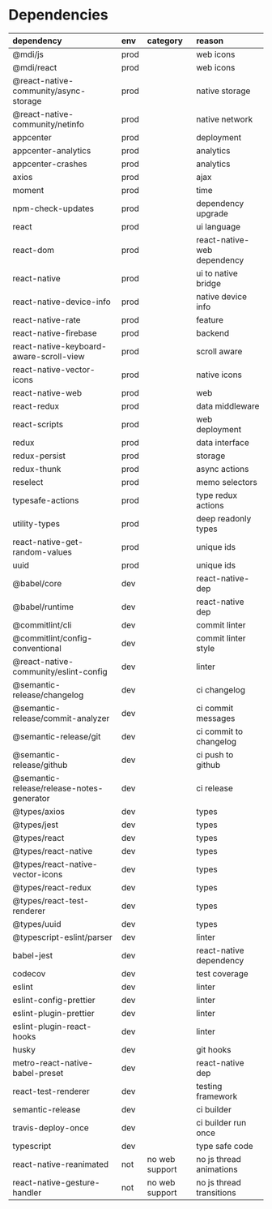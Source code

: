 # Dependencies

| dependency                                | env  | category       | reason                      |
| :---------------------------------------- | :--- | :------------- | :-------------------------- |
| @mdi/js                                   | prod |                | web icons                   |
| @mdi/react                                | prod |                | web icons                   |
| @react-native-community/async-storage     | prod |                | native storage              |
| @react-native-community/netinfo           | prod |                | native network              |
| appcenter                                 | prod |                | deployment                  |
| appcenter-analytics                       | prod |                | analytics                   |
| appcenter-crashes                         | prod |                | analytics                   |
| axios                                     | prod |                | ajax                        |
| moment                                    | prod |                | time                        |
| npm-check-updates                         | prod |                | dependency upgrade          |
| react                                     | prod |                | ui language                 |
| react-dom                                 | prod |                | react-native-web dependency |
| react-native                              | prod |                | ui to native bridge         |
| react-native-device-info                  | prod |                | native device info          |
| react-native-rate                         | prod |                | feature                     |
| react-native-firebase                     | prod |                | backend                     |
| react-native-keyboard-aware-scroll-view   | prod |                | scroll aware                |
| react-native-vector-icons                 | prod |                | native icons                |
| react-native-web                          | prod |                | web                         |
| react-redux                               | prod |                | data middleware             |
| react-scripts                             | prod |                | web deployment              |
| redux                                     | prod |                | data interface              |
| redux-persist                             | prod |                | storage                     |
| redux-thunk                               | prod |                | async actions               |
| reselect                                  | prod |                | memo selectors              |
| typesafe-actions                          | prod |                | type redux actions          |
| utility-types                             | prod |                | deep readonly types         |
| react-native-get-random-values            | prod |                | unique ids                  |
| uuid                                      | prod |                | unique ids                  |
| @babel/core                               | dev  |                | react-native-dep            |
| @babel/runtime                            | dev  |                | react-native dep            |
| @commitlint/cli                           | dev  |                | commit linter               |
| @commitlint/config-conventional           | dev  |                | commit linter style         |
| @react-native-community/eslint-config     | dev  |                | linter                      |
| @semantic-release/changelog               | dev  |                | ci changelog                |
| @semantic-release/commit-analyzer         | dev  |                | ci commit messages          |
| @semantic-release/git                     | dev  |                | ci commit to changelog      |
| @semantic-release/github                  | dev  |                | ci push to github           |
| @semantic-release/release-notes-generator | dev  |                | ci release                  |
| @types/axios                              | dev  |                | types                       |
| @types/jest                               | dev  |                | types                       |
| @types/react                              | dev  |                | types                       |
| @types/react-native                       | dev  |                | types                       |
| @types/react-native-vector-icons          | dev  |                | types                       |
| @types/react-redux                        | dev  |                | types                       |
| @types/react-test-renderer                | dev  |                | types                       |
| @types/uuid                               | dev  |                | types                       |
| @typescript-eslint/parser                 | dev  |                | linter                      |
| babel-jest                                | dev  |                | react-native dependency     |
| codecov                                   | dev  |                | test coverage               |
| eslint                                    | dev  |                | linter                      |
| eslint-config-prettier                    | dev  |                | linter                      |
| eslint-plugin-prettier                    | dev  |                | linter                      |
| eslint-plugin-react-hooks                 | dev  |                | linter                      |
| husky                                     | dev  |                | git hooks                   |
| metro-react-native-babel-preset           | dev  |                | react-native dep            |
| react-test-renderer                       | dev  |                | testing framework           |
| semantic-release                          | dev  |                | ci builder                  |
| travis-deploy-once                        | dev  |                | ci builder run once         |
| typescript                                | dev  |                | type safe code              |
| react-native-reanimated                   | not  | no web support | no js thread animations     |
| react-native-gesture-handler              | not  | no web support | no js thread transitions    |
